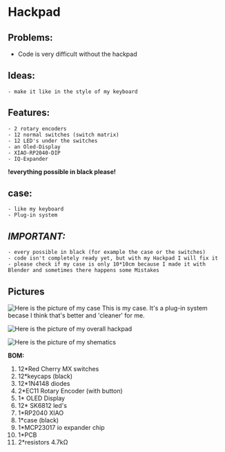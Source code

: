 # Hackpad

## Problems:

- Code is very difficult without the hackpad
 

## Ideas:

	- make it like in the style of my keyboard
 

## Features:

	- 2 rotary encoders
	- 12 normal switches (switch matrix)
	- 12 LED's under the switches 
	- an Oled-Display
	- XIAO-RP2040-DIP
	- IQ-Expander

 
   **!everything possible in black please!**

## case:

	- like my keyboard
	- Plug-in system
 


## *IMPORTANT:*

	- every possible in black (for example the case or the switches)
	- code isn't completely ready yet, but with my Hackpad I will fix it
	- please check if my case is only 10*10cm because I made it with Blender and sometimes there happens some Mistakes


## Pictures

![Here is the picture of my
case](https://github.com/Violix13/hackpad/blob/main/hackpads/S%C3%B6ll's%20hackpad%203.0/case.jpg)
This is my case. It's a plug-in system becase I think that's better and
'cleaner' for me.

![Here is the picture of my overall
hackpad](https://github.com/Violix13/hackpad/blob/main/hackpads/S%C3%B6ll's%20hackpad%203.0/overal_hackpad.jpg)
	
![Here is the picture of my
shematics](https://github.com/Violix13/hackpad/blob/main/hackpads/S%C3%B6ll's%20hackpad%203.0/schematic.jpg)


**BOM:**

1. 12*Red Cherry MX switches
2. 12*keycaps (black)
3. 12*1N4148 diodes
4. 2*EC11 Rotary Encoder (with button) 
5. 1* OLED Display
6. 12* SK6812 led's
7. 1*RP2040 XIAO
8. 1*case (black)
9. 1*MCP23017 io expander chip
10. 1*PCB
11. 2*resistors 4.7kΩ
